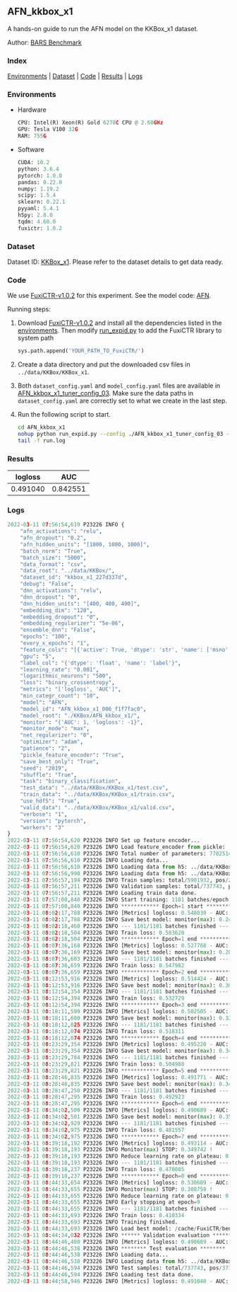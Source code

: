## AFN_kkbox_x1

A hands-on guide to run the AFN model on the KKBox_x1 dataset.

Author: [BARS Benchmark](https://github.com/reczoo/BARS/blob/main/CITATION)

### Index
[Environments](#Environments) | [Dataset](#Dataset) | [Code](#Code) | [Results](#Results) | [Logs](#Logs)

### Environments
+ Hardware

  ```python
  CPU: Intel(R) Xeon(R) Gold 6278C CPU @ 2.60GHz
  GPU: Tesla V100 32G
  RAM: 755G

  ```

+ Software

  ```python
  CUDA: 10.2
  python: 3.6.4
  pytorch: 1.0.0
  pandas: 0.22.0
  numpy: 1.19.2
  scipy: 1.5.4
  sklearn: 0.22.1
  pyyaml: 5.4.1
  h5py: 2.8.0
  tqdm: 4.60.0
  fuxictr: 1.0.2
  ```

### Dataset
Dataset ID: [KKBox_x1](https://github.com/openbenchmark/BARS/blob/master/ctr_prediction/datasets/KKBox#KKBox_x1). Please refer to the dataset details to get data ready.

### Code

We use [FuxiCTR-v1.0.2](https://github.com/reczoo/FuxiCTR/tree/v1.0.2) for this experiment. See the model code: [AFN](https://github.com/reczoo/FuxiCTR/blob/v1.0.2/fuxictr/pytorch/models/AFN.py).

Running steps:

1. Download [FuxiCTR-v1.0.2](https://github.com/reczoo/FuxiCTR/archive/refs/tags/v1.0.2.zip) and install all the dependencies listed in the [environments](#environments). Then modify [run_expid.py](./run_expid.py#L5) to add the FuxiCTR library to system path
    
    ```python
    sys.path.append('YOUR_PATH_TO_FuxiCTR/')
    ```

2. Create a data directory and put the downloaded csv files in `../data/KKBox/KKBox_x1`.

3. Both `dataset_config.yaml` and `model_config.yaml` files are available in [AFN_kkbox_x1_tuner_config_03](./AFN_kkbox_x1_tuner_config_03). Make sure the data paths in `dataset_config.yaml` are correctly set to what we create in the last step.

4. Run the following script to start.

    ```bash
    cd AFN_kkbox_x1
    nohup python run_expid.py --config ./AFN_kkbox_x1_tuner_config_03 --expid AFN_kkbox_x1_006_f1f7fac0 --gpu 0 > run.log &
    tail -f run.log
    ```

### Results

| logloss | AUC  |
|:--------------------:|:--------------------:|
| 0.491040 | 0.842551  |


### Logs
```python
2022-03-11 07:56:54,619 P23226 INFO {
    "afn_activations": "relu",
    "afn_dropout": "0.2",
    "afn_hidden_units": "[1000, 1000, 1000]",
    "batch_norm": "True",
    "batch_size": "5000",
    "data_format": "csv",
    "data_root": "../data/KKBox/",
    "dataset_id": "kkbox_x1_227d337d",
    "debug": "False",
    "dnn_activations": "relu",
    "dnn_dropout": "0",
    "dnn_hidden_units": "[400, 400, 400]",
    "embedding_dim": "128",
    "embedding_dropout": "0",
    "embedding_regularizer": "5e-06",
    "ensemble_dnn": "False",
    "epochs": "100",
    "every_x_epochs": "1",
    "feature_cols": "[{'active': True, 'dtype': 'str', 'name': ['msno', 'song_id', 'source_system_tab', 'source_screen_name', 'source_type', 'city', 'gender', 'registered_via', 'language'], 'type': 'categorical'}, {'active': True, 'dtype': 'str', 'encoder': 'MaskedSumPooling', 'max_len': 3, 'name': 'genre_ids', 'type': 'sequence'}, {'active': True, 'dtype': 'str', 'encoder': 'MaskedSumPooling', 'max_len': 3, 'name': 'artist_name', 'type': 'sequence'}, {'active': True, 'dtype': 'str', 'name': 'isrc', 'preprocess': 'extract_country_code', 'type': 'categorical'}, {'active': True, 'dtype': 'str', 'name': 'bd', 'preprocess': 'bucketize_age', 'type': 'categorical'}]",
    "gpu": "5",
    "label_col": "{'dtype': 'float', 'name': 'label'}",
    "learning_rate": "0.001",
    "logarithmic_neurons": "500",
    "loss": "binary_crossentropy",
    "metrics": "['logloss', 'AUC']",
    "min_categr_count": "10",
    "model": "AFN",
    "model_id": "AFN_kkbox_x1_006_f1f7fac0",
    "model_root": "./KKBox/AFN_kkbox_x1/",
    "monitor": "{'AUC': 1, 'logloss': -1}",
    "monitor_mode": "max",
    "net_regularizer": "0",
    "optimizer": "adam",
    "patience": "2",
    "pickle_feature_encoder": "True",
    "save_best_only": "True",
    "seed": "2019",
    "shuffle": "True",
    "task": "binary_classification",
    "test_data": "../data/KKBox/KKBox_x1/test.csv",
    "train_data": "../data/KKBox/KKBox_x1/train.csv",
    "use_hdf5": "True",
    "valid_data": "../data/KKBox/KKBox_x1/valid.csv",
    "verbose": "1",
    "version": "pytorch",
    "workers": "3"
}
2022-03-11 07:56:54,620 P23226 INFO Set up feature encoder...
2022-03-11 07:56:54,620 P23226 INFO Load feature_encoder from pickle: ../data/KKBox/kkbox_x1_227d337d/feature_encoder.pkl
2022-03-11 07:56:56,610 P23226 INFO Total number of parameters: 77825143.
2022-03-11 07:56:56,610 P23226 INFO Loading data...
2022-03-11 07:56:56,610 P23226 INFO Loading data from h5: ../data/KKBox/kkbox_x1_227d337d/train.h5
2022-03-11 07:56:56,990 P23226 INFO Loading data from h5: ../data/KKBox/kkbox_x1_227d337d/valid.h5
2022-03-11 07:56:57,194 P23226 INFO Train samples: total/5901932, pos/2971724, neg/2930208, ratio/50.35%
2022-03-11 07:56:57,211 P23226 INFO Validation samples: total/737743, pos/371466, neg/366277, ratio/50.35%
2022-03-11 07:56:57,211 P23226 INFO Loading train data done.
2022-03-11 07:57:00,840 P23226 INFO Start training: 1181 batches/epoch
2022-03-11 07:57:00,840 P23226 INFO ************ Epoch=1 start ************
2022-03-11 08:02:17,788 P23226 INFO [Metrics] logloss: 0.548030 - AUC: 0.793080
2022-03-11 08:02:17,788 P23226 INFO Save best model: monitor(max): 0.245049
2022-03-11 08:02:18,460 P23226 INFO --- 1181/1181 batches finished ---
2022-03-11 08:02:18,504 P23226 INFO Train loss: 0.583628
2022-03-11 08:02:18,504 P23226 INFO ************ Epoch=1 end ************
2022-03-11 08:07:36,168 P23226 INFO [Metrics] logloss: 0.527768 - AUC: 0.811567
2022-03-11 08:07:36,169 P23226 INFO Save best model: monitor(max): 0.283799
2022-03-11 08:07:36,603 P23226 INFO --- 1181/1181 batches finished ---
2022-03-11 08:07:36,659 P23226 INFO Train loss: 0.547982
2022-03-11 08:07:36,659 P23226 INFO ************ Epoch=2 end ************
2022-03-11 08:12:53,916 P23226 INFO [Metrics] logloss: 0.514424 - AUC: 0.823047
2022-03-11 08:12:53,916 P23226 INFO Save best model: monitor(max): 0.308623
2022-03-11 08:12:54,354 P23226 INFO --- 1181/1181 batches finished ---
2022-03-11 08:12:54,394 P23226 INFO Train loss: 0.532729
2022-03-11 08:12:54,394 P23226 INFO ************ Epoch=3 end ************
2022-03-11 08:18:11,599 P23226 INFO [Metrics] logloss: 0.502505 - AUC: 0.832310
2022-03-11 08:18:11,600 P23226 INFO Save best model: monitor(max): 0.329805
2022-03-11 08:18:12,025 P23226 INFO --- 1181/1181 batches finished ---
2022-03-11 08:18:12,074 P23226 INFO Train loss: 0.518311
2022-03-11 08:18:12,074 P23226 INFO ************ Epoch=4 end ************
2022-03-11 08:23:29,354 P23226 INFO [Metrics] logloss: 0.495220 - AUC: 0.838225
2022-03-11 08:23:29,354 P23226 INFO Save best model: monitor(max): 0.343005
2022-03-11 08:23:29,784 P23226 INFO --- 1181/1181 batches finished ---
2022-03-11 08:23:29,821 P23226 INFO Train loss: 0.504988
2022-03-11 08:23:29,821 P23226 INFO ************ Epoch=5 end ************
2022-03-11 08:28:46,835 P23226 INFO [Metrics] logloss: 0.491771 - AUC: 0.841645
2022-03-11 08:28:46,835 P23226 INFO Save best model: monitor(max): 0.349874
2022-03-11 08:28:47,250 P23226 INFO --- 1181/1181 batches finished ---
2022-03-11 08:28:47,295 P23226 INFO Train loss: 0.492923
2022-03-11 08:28:47,295 P23226 INFO ************ Epoch=6 end ************
2022-03-11 08:34:02,500 P23226 INFO [Metrics] logloss: 0.490689 - AUC: 0.842807
2022-03-11 08:34:02,501 P23226 INFO Save best model: monitor(max): 0.352118
2022-03-11 08:34:02,929 P23226 INFO --- 1181/1181 batches finished ---
2022-03-11 08:34:02,975 P23226 INFO Train loss: 0.481557
2022-03-11 08:34:02,975 P23226 INFO ************ Epoch=7 end ************
2022-03-11 08:39:18,192 P23226 INFO [Metrics] logloss: 0.493114 - AUC: 0.842856
2022-03-11 08:39:18,193 P23226 INFO Monitor(max) STOP: 0.349742 !
2022-03-11 08:39:18,193 P23226 INFO Reduce learning rate on plateau: 0.000100
2022-03-11 08:39:18,193 P23226 INFO --- 1181/1181 batches finished ---
2022-03-11 08:39:18,237 P23226 INFO Train loss: 0.470085
2022-03-11 08:39:18,237 P23226 INFO ************ Epoch=8 end ************
2022-03-11 08:44:33,654 P23226 INFO [Metrics] logloss: 0.530689 - AUC: 0.839448
2022-03-11 08:44:33,655 P23226 INFO Monitor(max) STOP: 0.308758 !
2022-03-11 08:44:33,655 P23226 INFO Reduce learning rate on plateau: 0.000010
2022-03-11 08:44:33,655 P23226 INFO Early stopping at epoch=9
2022-03-11 08:44:33,655 P23226 INFO --- 1181/1181 batches finished ---
2022-03-11 08:44:33,693 P23226 INFO Train loss: 0.410334
2022-03-11 08:44:33,693 P23226 INFO Training finished.
2022-03-11 08:44:33,693 P23226 INFO Load best model: /cache/FuxiCTR/benchmarks/KKBox/AFN_kkbox_x1/kkbox_x1_227d337d/AFN_kkbox_x1_006_f1f7fac0_model.ckpt
2022-03-11 08:44:34,032 P23226 INFO ****** Validation evaluation ******
2022-03-11 08:44:46,480 P23226 INFO [Metrics] logloss: 0.490689 - AUC: 0.842807
2022-03-11 08:44:46,538 P23226 INFO ******** Test evaluation ********
2022-03-11 08:44:46,538 P23226 INFO Loading data...
2022-03-11 08:44:46,538 P23226 INFO Loading data from h5: ../data/KKBox/kkbox_x1_227d337d/test.h5
2022-03-11 08:44:46,594 P23226 INFO Test samples: total/737743, pos/371466, neg/366277, ratio/50.35%
2022-03-11 08:44:46,594 P23226 INFO Loading test data done.
2022-03-11 08:44:58,946 P23226 INFO [Metrics] logloss: 0.491040 - AUC: 0.842551

```
